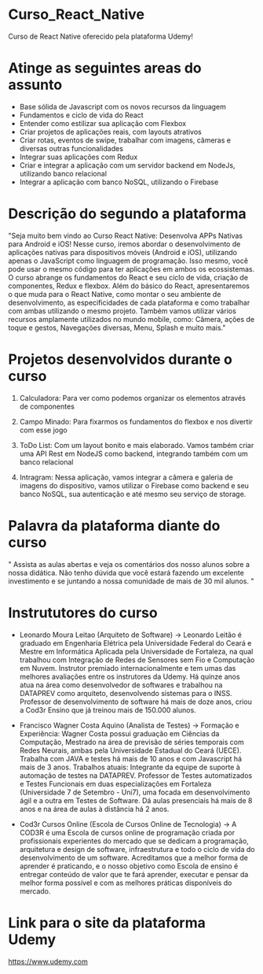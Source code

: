 # Curso_React_Native

Curso de React Native oferecido pela plataforma Udemy! 

# Atinge as seguintes areas do assunto

 - Base sólida de Javascript com os novos recursos da linguagem
 - Fundamentos e ciclo de vida do React
 - Entender como estilizar sua aplicação com Flexbox
 - Criar projetos de aplicações reais, com layouts atrativos
 - Criar rotas, eventos de swipe, trabalhar com imagens, câmeras e diversas outras funcionalidades
 - Integrar suas aplicações com Redux
 - Criar e integrar a aplicação com um servidor backend em NodeJs, utilizando banco relacional
 - Integrar a aplicação com banco NoSQL, utilizando o Firebase
 
 # Descrição do segundo a plataforma
 
  "Seja muito bem vindo ao Curso React Native: Desenvolva APPs Nativas para Android e iOS!
    Nesse curso, iremos abordar o desenvolvimento de aplicações nativas para dispositivos móveis (Android e iOS), utilizando apenas o JavaScript como         linguagem de programação. Isso mesmo, você pode usar o mesmo código para ter aplicações em ambos os ecossistemas.
    O curso abrange os fundamentos do React e seu ciclo de vida, criação de componentes, Redux e flexbox. Além do básico do React, apresentaremos o que muda para o React Native, como montar o seu ambiente de desenvolvimento, as especificidades de cada plataforma e como trabalhar com ambas utilizando o mesmo projeto. Também vamos utilizar vários recursos amplamente utilizados no mundo mobile, como: Câmera, ações de toque e gestos, Navegações diversas, Menu, Splash e muito mais."

# Projetos desenvolvidos durante o curso 

1. Calculadora: Para ver como podemos organizar os elementos através de componentes

2. Campo Minado: Para fixarmos os fundamentos do flexbox e nos divertir com esse jogo

3. ToDo List: Com um layout bonito e mais elaborado. Vamos também criar uma API Rest em NodeJS como backend, integrando também com um banco relacional

4. Intragram: Nessa aplicação, vamos integrar a câmera e galeria de imagens do dispositivo, vamos utilizar o Firebase como backend e seu banco NoSQL, sua autenticação e até mesmo seu serviço de storage.

# Palavra da plataforma diante do curso

" Assista as aulas abertas e veja os comentários dos nosso alunos sobre a nossa didática. Não tenho dúvida que você estará fazendo um excelente investimento e se juntando a nossa comunidade de mais de 30 mil alunos. "

# Instrututores do curso

  - Leonardo Moura Leitao (Arquiteto de Software)  -> Leonardo Leitão é graduado em Engenharia Elétrica pela Universidade Federal do Ceará e Mestre em Informática Aplicada pela Universidade de Fortaleza, na qual trabalhou com Integração de Redes de Sensores sem Fio e Computação em Nuvem.
Instrutor premiado internacionalmente e tem umas das melhores avaliações entre os instrutores da Udemy.
Há quinze anos atua na área como desenvolvedor de softwares e trabalhou na DATAPREV como arquiteto, desenvolvendo sistemas para o INSS. Professor de desenvolvimento de software há mais de doze anos, criou a Cod3r Ensino que já treinou mais de 150.000 alunos.

 - Francisco Wagner Costa Aquino (Analista de Testes) -> Formação e Experiência: Wagner Costa possui graduação em Ciências da Computação, Mestrado na área de previsão de séries temporais com Redes Neurais, ambas pela Universidade Estadual do Ceará (UECE). Trabalha com JAVA e testes há mais de 10 anos e com Javascript há mais de 3 anos.
Trabalhos atuais: Integrante da equipe de suporte à automação de testes na DATAPREV. Professor de Testes automatizados e Testes Funcionais em duas especializações em Fortaleza (Universidade 7 de Setembro - Uni7), uma focada em desenvolvimento ágil e a outra em Testes de Software. Dá aulas presenciais há mais de 8 anos e na área de aulas à distância há 2 anos.

 - Cod3r Cursos Online (Escola de Cursos Online de Tecnologia) -> A COD3R é uma Escola de cursos online de programação criada por profissionais experientes do mercado que se dedicam a programação, arquitetura e design de software, infraestrutura e todo o ciclo de vida do desenvolvimento de um software. Acreditamos que a melhor forma de aprender é praticando, e o nosso objetivo como Escola de ensino é entregar conteúdo de valor que te fará aprender, executar e pensar da melhor forma possível e com as melhores práticas disponíveis do mercado.
 
 # Link para o site da plataforma Udemy
 
 https://www.udemy.com
